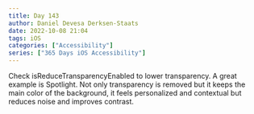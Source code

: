 ```yaml
---
title: Day 143
author: Daniel Devesa Derksen-Staats
date: 2022-10-08 21:04
tags: iOS
categories: ["Accessibility"]
series: ["365 Days iOS Accessibility"]
---
```


Check isReduceTransparencyEnabled to lower transparency. A great example is Spotlight. Not only transparency is removed but it keeps the main color of the background, it feels personalized and contextual but reduces noise and improves contrast.

